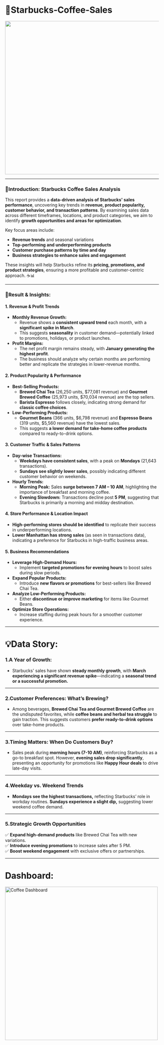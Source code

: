 # 🥤Starbucks-Coffee-Sales #
<img src="https://github.com/Omgadakhgithub/Starbucks-Coffee-Sales/blob/f25ee052bf0c6e45ca791597016e0f4637285cc2/photo-1495474472287-4d71bcdd2085.jpg" width="1000" height="500"/>

---
### **🔎Introduction: Starbucks Coffee Sales Analysis**  

This report provides a **data-driven analysis of Starbucks' sales performance**, uncovering key trends in **revenue, product popularity, customer behavior, and transaction patterns**. By examining sales data across different timeframes, locations, and product categories, we aim to identify **growth opportunities and areas for optimization**.  

Key focus areas include:  
- **Revenue trends** and seasonal variations  
- **Top-performing and underperforming products**  
- **Customer purchase patterns by time and day**  
- **Business strategies to enhance sales and engagement**  

These insights will help Starbucks refine its **pricing, promotions, and product strategies**, ensuring a more profitable and customer-centric approach. ☕📊

---
### 🎯Result & Insights:
#### **1. Revenue & Profit Trends**
- **Monthly Revenue Growth:**  
  - Revenue shows a **consistent upward trend** each month, with a **significant spike in March**.
  - This suggests **seasonality** in customer demand—potentially linked to promotions, holidays, or product launches.
- **Profit Margins:**  
  - The net profit margin remains steady, with **January generating the highest profit**.
  - The business should analyze why certain months are performing better and replicate the strategies in lower-revenue months.

#### **2. Product Popularity & Performance**
- **Best-Selling Products:**  
  - **Brewed Chai Tea** (26,250 units, $77,081 revenue) and **Gourmet Brewed Coffee** (25,973 units, $70,034 revenue) are the top sellers.
  - **Barista Espresso** follows closely, indicating strong demand for **classic coffee choices**.
- **Low-Performing Products:**  
  - **Gourmet Beans** (366 units, $6,798 revenue) and **Espresso Beans** (319 units, $5,560 revenue) have the lowest sales.
  - This suggests **a lower demand for take-home coffee products** compared to ready-to-drink options.

#### **3. Customer Traffic & Sales Patterns**
- **Day-wise Transactions:**
  - **Weekdays have consistent sales**, with a peak on **Mondays** (21,643 transactions).
  - **Sundays see slightly lower sales**, possibly indicating different customer behavior on weekends.
- **Hourly Trends:**
  - **Morning Peak:** Sales **surge between 7 AM – 10 AM**, highlighting the importance of breakfast and morning coffee.
  - **Evening Slowdown:** Transactions decline post **5 PM**, suggesting that Starbucks is primarily a morning and midday destination.

#### **4. Store Performance & Location Impact**
- **High-performing stores should be identified** to replicate their success in underperforming locations.
- **Lower Manhattan has strong sales** (as seen in transactions data), indicating a preference for Starbucks in high-traffic business areas.

#### **5. Business Recommendations**
- **Leverage High-Demand Hours:**  
  - Implement **targeted promotions for evening hours** to boost sales during slow periods.
- **Expand Popular Products:**  
  - Introduce **new flavors or promotions** for best-sellers like Brewed Chai Tea.
- **Analyze Low-Performing Products:**  
  - Either **discontinue or improve marketing** for items like Gourmet Beans.
- **Optimize Store Operations:**  
  - Increase staffing during peak hours for a smoother customer experience.
---
# 💡Data Story:
  ### **1.A Year of Growth:**  
  - Starbucks' sales have shown **steady monthly growth**, with **March experiencing a significant revenue spike**—indicating a **seasonal trend or a successful promotion.**  
  
  ---
  
  ### **2.Customer Preferences: What’s Brewing?**  
  - Among beverages, **Brewed Chai Tea and Gourmet Brewed Coffee** are the undisputed favorites, while **coffee beans and herbal tea struggle** to gain traction. This suggests customers **prefer ready-to-drink options** over take-home products.   
  
  ---
  
  ### **3.Timing Matters: When Do Customers Buy?**  
  - Sales peak during **morning hours (7-10 AM)**, reinforcing Starbucks as a go-to breakfast spot. However, **evening sales drop significantly**, presenting an opportunity for promotions like **Happy Hour deals** to drive late-day visits.  

  ---
  
  ### **4.Weekday vs. Weekend Trends**  
  - **Mondays see the highest transactions,** reflecting Starbucks’ role in workday routines. **Sundays experience a slight dip,** suggesting lower weekend coffee demand.  
  
  ---
  
  ### **5.Strategic Growth Opportunities**  
   ✅ **Expand high-demand products** like Brewed Chai Tea with new variations.  
   ✅ **Introduce evening promotions** to increase sales after 5 PM.  
   ✅ **Boost weekend engagement** with exclusive offers or partnerships.  

---

# Dashboard:

<a href="https://raw.githubusercontent.com/Omgadakhgithub/Starbucks-Coffee-Sales/main/Coffee%20Dashboard%20Image.jpg">
    <img src="https://raw.githubusercontent.com/Omgadakhgithub/Starbucks-Coffee-Sales/main/Coffee%20Dashboard%20Image.jpg" alt="Coffee Dashboard" height="500">
</a>

